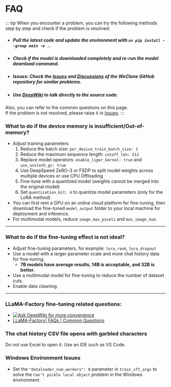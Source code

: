 # FAQ

::: tip
When you encounter a problem, you can try the following methods step by step and check if the problem is resolved:
- ##### Pull the latest code and update the environment with `uv pip install --group main -e .`.
- ##### Check if the model is downloaded completely and re-run the model download command.
- ##### Issues: Check the [Issues](https://github.com/xming521/WeClone/issues) and [Discussions](https://github.com/xming521/WeClone/discussions) of the WeClone GitHub repository for similar problems.
- ##### Use [DeepWiki](https://deepwiki.com/xming521/WeClone) to talk directly to the source code.
Also, you can refer to the common questions on this page.<br>
If the problem is not resolved, please raise it in [Issues](https://github.com/xming521/WeClone/issues).
:::

### What to do if the device memory is insufficient/Out-of-memory?
- Adjust training parameters
    1. Reduce the batch size: `per_device_train_batch_size: 1`
    2. Reduce the maximum sequence length: `cutoff_len: 512`
    3. Replace model operators: `enable_liger_kernel: true` and `use_unsloth_gc: true`
    4. Use DeepSpeed ZeRO-3 or FSDP to split model weights across multiple devices or use CPU Offloading
    5. Fine-tune with a quantized model (weights cannot be merged into the original model)
    6. Set `quantization_bit: 4` to quantize model parameters (only for the LoRA method)
- You can first rent a GPU on an online cloud platform for fine-tuning, then download the fine-tuned `model_output` folder to your local machine for deployment and inference.
- For multimodal models, reduce `image_max_pixels` and `max_image_num`.
---

### What to do if the fine-tuning effect is not ideal?
- Adjust fine-tuning parameters, for example: `lora_rank`, `lora_dropout`
- Use a model with a larger parameter scale and more chat history data for fine-tuning.
    - **7B models have average results, 14B is acceptable, and 32B is better**.
- Use a multimodal model for fine-tuning to reduce the number of dataset cuts.
- Enable data cleaning.
---


### LLaMA-Factory fine-tuning related questions:
- [![Ask DeepWiki for more convenience](https://deepwiki.com/badge.svg)](https://deepwiki.com/hiyouga/LLaMA-Factory)
- [LLaMA-Factory| FAQs | Common Questions](https://github.com/hiyouga/LLaMA-Factory/issues/4614)

### The chat history CSV file opens with garbled characters
Do not use Excel to open it. Use an IDE such as VS Code.

### Windows Environment Issues
- Set the `"dataloader_num_workers": 0` parameter in `train_sft_args` to solve the `Can't pickle local object` problem in the Windows environment.